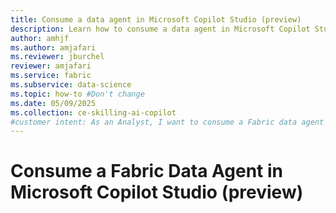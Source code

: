```yaml
---
title: Consume a data agent in Microsoft Copilot Studio (preview)
description: Learn how to consume a data agent in Microsoft Copilot Studio.
author: amhjf
ms.author: amjafari
ms.reviewer: jburchel
reviewer: amjafari
ms.service: fabric
ms.subservice: data-science
ms.topic: how-to #Don't change
ms.date: 05/09/2025
ms.collection: ce-skilling-ai-copilot
#customer intent: As an Analyst, I want to consume a Fabric data agent within Microsoft Copilot Studio.
---
```


# Consume a Fabric Data Agent in Microsoft Copilot Studio (preview)
<!--
Microsoft Copilot Studio is a graphical, low-code platform for building custom AI agents that understand natural language, answer user inquiries, and perform actions such as automating tasks. These agents can then be deployed across channels such as Microsoft Teams, websites, and Microsoft 365 Copilot.

One of the ways to consume a Fabric data agent is by adding it to a custom AI agent in Microsoft Copilot Studio as a connected agent. This connected agents setup enables agent-to-agent collaboration, allowing the custom AI agent in Copilot Studio to securely access enterprise data through the Fabric data agent and ground its responses in organizational knowledge for improved accuracy, relevance, and context.

[!INCLUDE [feature-preview](../includes/feature-preview-note.md)]

[!INCLUDE [data-agent-prerequisites](./includes/data-agent-prerequisites.md)]
- Microsoft 365 Copilot license and a user license for each individual who will be building and managing custom agents.


## How to add a Fabric data agent to the custom AI agent in Copilot Studio

1. Navigate to [Microsoft Copilot Studio](https://copilotstudio.microsoft.com) and select your desired environment.

:::image type="content" source="./media/data-agent-microsoft-copilot-studio/microsoft-copilot-studio-environments.png" alt-text="Screenshot showing the main select environment in copilot studio." lightbox="./media/data-agent-microsoft-copilot-studio/microsoft-copilot-studio-environments.png":::

2. Once you select desired environment, on the left pane, select **Create**, then select **+ New agent** to start building your custom AI agent. If you already have a custom AI agent, you can skip steps 2 and 3.

:::image type="content" source="./media/data-agent-microsoft-copilot-studio/microsoft-copilot-studio-create-agent.png" alt-text="Screenshot showing the main page to create agent in copilot studio." lightbox="./media/data-agent-microsoft-copilot-studio/microsoft-copilot-studio-create-agent.png":::

3. Configure your agent by giving it a **Name** and **Description** that describes its purpose and role. Make sure to save your changes.

:::image type="content" source="./media/data-agent-microsoft-copilot-studio/microsoft-copilot-studio-main.png" alt-text="Screenshot showing to set up name and description for custom AI agent." lightbox="./media/data-agent-microsoft-copilot-studio/microsoft-copilot-studio-main.png":::

4. Once you set the basic details, you can move forward by adding:
   - **Knowledge sources** such as SharePoint, public websites, or uploaded files.
   - **Tools** that enable the agent to perform specific tasks or access external systems.
   - **Connections to other agents**, allowing more complex scenarios where multiple agents collaborate.

5. To add a Fabric data agent to your custom AI agent in Copilot Studio, navigate to **Agents** from the top pane and then select **+ Add** to add agents to your custom AI agent.

:::image type="content" source="./media/data-agent-microsoft-copilot-studio/microsoft-copilot-studio-agents.png" alt-text="Screenshot showing the first step to add agents to Copilot Studio." lightbox="./media/data-agent-microsoft-copilot-studio/microsoft-copilot-studio-agents.png":::

6. Select Microsoft Fabric from the **Choose how you want to extend your agent** category.

:::image type="content" source="./media/data-agent-microsoft-copilot-studio/microsoft-copilot-studio-add-fabric.png" alt-text="Screenshot showing the Fabric as connected agents category." lightbox="./media/data-agent-microsoft-copilot-studio/microsoft-copilot-studio-add-fabric.png":::

7. If there is already a connection between Microsoft Fabric and the custom AI agent, you can select **Next** and move to next step. Otherwise, select the dropdown and select **Create new connection** to establish a connection between Microsoft Fabric and Copilot Studio.

:::image type="content" source="./media/data-agent-microsoft-copilot-studio/microsoft-copilot-studio-connector.png" alt-text="Screenshot showing to add the Fabric connector to Copilot Studio." lightbox="./media/data-agent-microsoft-copilot-studio/microsoft-copilot-studio-connector.png":::

> [!NOTE]
> Ensure to publish your Fabric data agent prior to adding to your custom AI agent in Copilot Studio.

8. From the list of Fabric data agents you have access to, select the data agent that you want to connect to the custom AI agent in Copilot Studio and select **Next**. The selected data agent will work together with the custom AI agent to handle specific workflows.

:::image type="content" source="./media/data-agent-microsoft-copilot-studio/microsoft-copilot-studio-data-agents.png" alt-text="Screenshot showing the list of Fabric data agents." lightbox="./media/data-agent-microsoft-copilot-studio/microsoft-copilot-studio-data-agents.png":::

9. You can adjust the description for the Fabric data agent that you have selected and then select **Add agent**. This step will add the Fabric data agent to the custom AI agent in Microsoft Copilot Studio.

:::image type="content" source="./media/data-agent-microsoft-copilot-studio/microsoft-copilot-studio-add-fabric-data-agent.png" alt-text="Screenshot showing the last step to add data agent to Copilot Studio." lightbox="./media/data-agent-microsoft-copilot-studio/microsoft-copilot-studio-add-fabric-data-agent.png":::

10. Once done, navigate back to the **Agents** from the top pane and you should see the Fabric data agent among the agents that are connected to the custom AI agent. 

:::image type="content" source="./media/data-agent-microsoft-copilot-studio/microsoft-copilot-studio-fabric-added.png" alt-text="Screenshot showing the list of Fabric data agents added to Copilot Studio." lightbox="./media/data-agent-microsoft-copilot-studio/microsoft-copilot-studio-fabric-added.png":::

11. Select the connected Fabric data agent. Under additional details, you can optionally decide the authentication of the Fabric data agent to be the **User authentication** or **Agent author authentication**.

:::image type="content" source="./media/data-agent-microsoft-copilot-studio/microsoft-copilot-studio-fabric-authentication.png" alt-text="Screenshot showing the authentication for Fabric data agent in MCS." lightbox="./media/data-agent-microsoft-copilot-studio/microsoft-copilot-studio-fabric-authentication.png":::

12. To further enhance the responsiveness of your custom AI agent, you can define how the agent responds to users through adding topics and trigger phrases.

13. You could use the built-in test chat pane on the right to ask questions and get answers. This helps you to validate the performance of the custom AI agent to ensure it invokes the connected Fabric data agents to get answers and further fine-tune its behavior.

14. You can publish the custom AI agent and then navigate to the **Channels** to select your desired consumption channel.

:::image type="content" source="./media/data-agent-microsoft-copilot-studio/microsoft-copilot-studio-publish.png" alt-text="Screenshot showing to publish custom agent in MCS." lightbox="./media/data-agent-microsoft-copilot-studio/microsoft-copilot-studio-publish.png":::

:::image type="content" source="./media/data-agent-microsoft-copilot-studio/microsoft-copilot-studio-channels.png" alt-text="Screenshot showing the list of channel to which you can publish from Copilot Studio." lightbox="./media/data-agent-microsoft-copilot-studio/microsoft-copilot-studio-channels.png":::

> [!NOTE]
> The ability to use the custom agent with connected Fabric data agent is not currently supported in Microsoft 365 Copilot.

15. To publish to Teams, select Teams and Microsoft 365 Copilot from the list of channels. This opens the window on left, select **Add channel** to enable this channel. Once done, the **See agent in Teams** will be active. You can select it which will prompt you to Microsoft Teams.

:::image type="content" source="./media/data-agent-microsoft-copilot-studio/microsoft-copilot-studio-teams-channels.png" alt-text="Screenshot showing the publish process to Teams." lightbox="./media/data-agent-microsoft-copilot-studio/microsoft-copilot-studio-teams-channels.png":::

16. This will then launch Microsoft Teams where you will be able to ask questions from the custom AI agent and get answers.
-->







